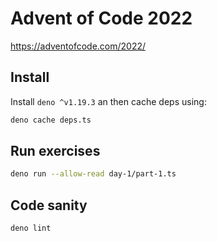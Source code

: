 # Advent of Code 2022

https://adventofcode.com/2022/

## Install

Install `deno ^v1.19.3` an then cache deps using:

```bash
deno cache deps.ts
```

## Run exercises

```bash
deno run --allow-read day-1/part-1.ts
```

## Code sanity

```bash
deno lint
```
